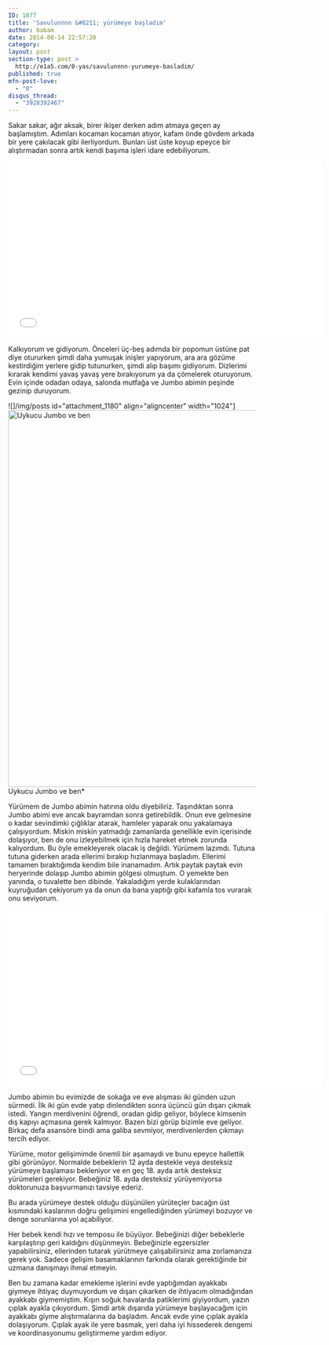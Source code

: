 ```yaml
---
ID: 1077
title: 'Savulunnnn &#8211; yürümeye başladım'
author: babam
date: 2014-08-14 22:57:20
category:
layout: post
section-type: post >
  http://e1a5.com/0-yas/savulunnnn-yurumeye-basladim/
published: true
mfn-post-love:
  - "0"
disqus_thread:
  - "3928392467"
---
```

Sakar sakar, ağır aksak, birer ikişer derken adım atmaya geçen ay başlamıştım. Adımları kocaman kocaman atıyor, kafam önde gövdem arkada bir yere çakılacak gibi ilerliyordum. Bunları üst üste koyup epeyce bir alıştırmadan sonra artık kendi başıma işleri idare edebiliyorum.

<iframe src="//www.youtube.com/embed/mynENN2L798" width="640" height="360" frameborder="0" allowfullscreen="allowfullscreen"></iframe>

Kalkıyorum ve gidiyorum. Önceleri üç-beş adımda bir popomun üstüne pat diye otururken şimdi daha yumuşak inişler yapıyorum, ara ara gözüme kestirdiğim yerlere gidip tutunurken, şimdi alıp başımı gidiyorum. Dizlerimi kırarak kendimi yavaş yavaş yere bırakıyorum ya da çömelerek oturuyorum. Evin içinde odadan odaya, salonda mutfağa ve Jumbo abimin peşinde gezinip duruyorum.

![]/img/posts id="attachment_1180" align="aligncenter" width="1024"]<a href="http://e1a5.com/wp-content/uploads/2014/08/jumbo_ve_ben.jpg"><img class="size-full wp-image-1180" src="http://e1a5.com/wp-content/uploads/2014/08/jumbo_ve_ben.jpg" alt="Uykucu Jumbo ve ben" width="1024" height="768" /></a> Uykucu Jumbo ve ben*

Yürümem de Jumbo abimin hatırına oldu diyebiliriz. Taşındıktan sonra Jumbo abimi eve ancak bayramdan sonra getirebildik. Onun eve gelmesine o kadar sevindimki çığlıklar atarak, hamleler yaparak onu yakalamaya çalışıyordum. Miskin miskin yatmadığı zamanlarda genellikle evin içerisinde dolaşıyor, ben de onu izleyebilmek için hızla hareket etmek zorunda kalıyordum. Bu öyle emekleyerek olacak iş değildi. Yürümem lazımdı. Tutuna tutuna giderken arada ellerimi bırakıp hızlanmaya başladım. Ellerimi tamamen bıraktığımda kendim bile inanamadım. Artık paytak paytak evin heryerinde dolaşıp Jumbo abimin gölgesi olmuştum. O yemekte ben yanında, o tuvalette ben dibinde. Yakaladığım yerde kulaklarından kuyruğudan çekiyorum ya da onun da bana yaptığı gibi kafamla tos vurarak onu seviyorum.

<iframe src="//www.youtube.com/embed/QTKyszVJRb8" width="640" height="360" frameborder="0" allowfullscreen="allowfullscreen"></iframe>

Jumbo abimin bu evimizde de sokağa ve eve alışması iki günden uzun sürmedi. İlk iki gün evde yatıp dinlendikten sonra üçüncü gün dışarı çıkmak istedi. Yangın merdivenini öğrendi, oradan gidip geliyor, böylece kimsenin dış kapıyı açmasına gerek kalmıyor. Bazen bizi görüp bizimle eve geliyor. Birkaç defa asansöre bindi ama galiba sevmiyor, merdivenlerden çıkmayı tercih ediyor.

Yürüme, motor gelişimimde önemli bir aşamaydı ve bunu epeyce hallettik gibi görünüyor. Normalde bebeklerin 12 ayda destekle veya desteksiz yürümeye başlaması bekleniyor ve en geç 18. ayda artık desteksiz yürümeleri gerekiyor. Bebeğiniz 18. ayda desteksiz yürüyemiyorsa doktorunuza başvurmanızı tavsiye ederiz.

Bu arada yürümeye destek olduğu düşünülen yürüteçler bacağın üst kısmındaki kaslarının doğru gelişimini engellediğinden yürümeyi bozuyor ve denge sorunlarına yol açabiliyor.

Her bebek kendi hızı ve temposu ile büyüyor. Bebeğinizi diğer bebeklerle karşılaştırıp geri kaldığını düşünmeyin. Bebeğinizle egzersizler yapabilirsiniz, ellerinden tutarak yürütmeye çalışabilirsiniz ama zorlamanıza gerek yok. Sadece gelişim basamaklarının farkında olarak gerektiğinde bir uzmana danışmayı ihmal etmeyin.

Ben bu zamana kadar emekleme işlerini evde yaptığımdan ayakkabı giymeye ihtiyaç duymuyordum ve dışarı çıkarken de ihtiyacım olmadığından ayakkabı giymemiştim. Kışın soğuk havalarda patiklerimi giyiyordum, yazın çıplak ayakla çıkıyordum. Şimdi artık dışarıda yürümeye başlayacağım için ayakkabı giyme alıştırmalarına da başladım. Ancak evde yine çıplak ayakla dolaşıyorum. Çıplak ayak ile yere basmak, yeri daha iyi hissederek dengemi ve koordinasyonumu geliştirmeme yardım ediyor.
